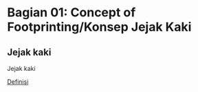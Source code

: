 # Bagian 01: Concept of Footprinting/Konsep Jejak Kaki

## Jejak kaki

Jejak kaki

[Definisi](../definitions/definitions_F.md#footprinting)
